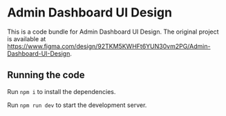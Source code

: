 
  # Admin Dashboard UI Design

  This is a code bundle for Admin Dashboard UI Design. The original project is available at https://www.figma.com/design/92TKM5KWHFt6YUN30vm2PG/Admin-Dashboard-UI-Design.

  ## Running the code

  Run `npm i` to install the dependencies.

  Run `npm run dev` to start the development server.
  